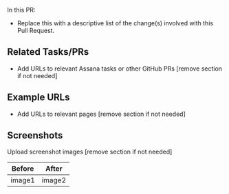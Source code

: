 In this PR:
- Replace this with a descriptive list of the change(s) involved with this Pull Request.

## Related Tasks/PRs
- Add URLs to relevant Assana tasks or other GitHub PRs [remove section if not needed]

## Example URLs
- Add URLs to relevant pages [remove section if not needed]

## Screenshots
Upload screenshot images [remove section if not needed]

| Before | After  |
|--------|--------|
| image1 | image2 |
